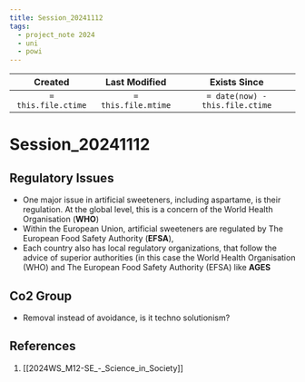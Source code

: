 ```yaml
---
title: Session_20241112
tags:
  - project_note 2024
  - uni
  - powi
---
```

|     Created      |  Last Modified   |       Exists Since        |
|:----------------:|:----------------:|:----------------:|
| `= this.file.ctime` | `= this.file.mtime` | `= date(now) - this.file.ctime`|

# Session_20241112

## Regulatory Issues 
- One major issue in artificial sweeteners, including aspartame, is their regulation. At the global level, this is a concern of the World Health Organisation (**WHO**)
- Within the European Union, artificial sweeteners are regulated by The European Food Safety Authority (**EFSA**),
- Each country also has local regulatory organizations, that follow the advice of superior authorities (in this case the World Health Organisation (WHO) and The European Food Safety Authority (EFSA) like **AGES**

## Co2 Group
- Removal instead of avoidance, is it techno solutionism?
## References
1. [[2024WS_M12-SE_-_Science_in_Society]]